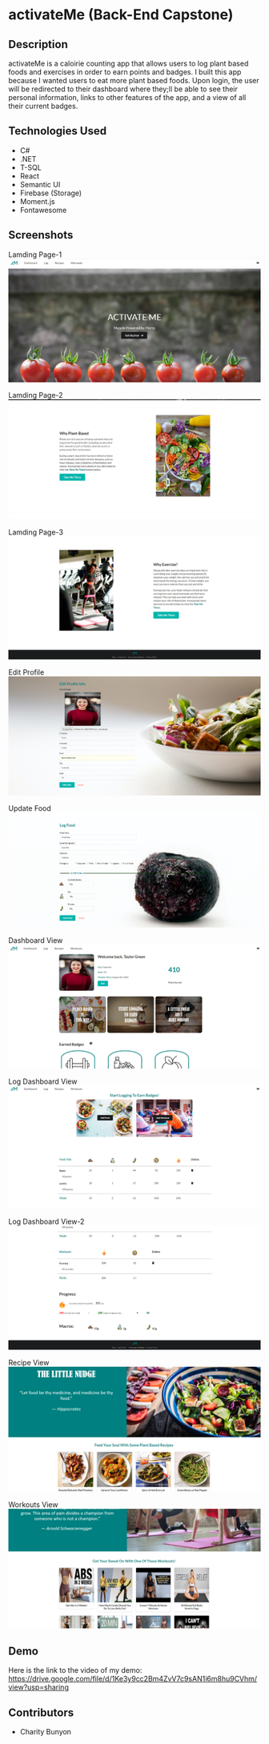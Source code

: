 # activateMe (Back-End Capstone)

## Description
activateMe is a caloirie counting app that allows users to log plant based foods and exercises in order to earn points and badges. I built this app because I wanted users to eat more plant based foods. Upon login, the user will be redirected to their dashboard where they;ll be able to see their personal information, links to other features of the app, and a view of all their current badges.

## Technologies Used

* C#
* .NET
* T-SQL
* React
* Semantic UI
* Firebase (Storage)
* Moment.js
* Fontawesome


## Screenshots

Lamding Page-1
![on load](https://raw.githubusercontent.com/CharityBunyon/activateMe/screenshots/activateme.ui/src/assets/1.PNG)

Lamding Page-2
![on load](https://raw.githubusercontent.com/CharityBunyon/activateMe/screenshots/activateme.ui/src/assets/2.PNG)

Lamding Page-3
![on load](https://raw.githubusercontent.com/CharityBunyon/activateMe/screenshots/activateme.ui/src/assets/3.PNG)

Edit Profile
![profile](https://raw.githubusercontent.com/CharityBunyon/activateMe/screenshots/activateme.ui/src/assets/4.PNG)

Update Food
![food log](https://raw.githubusercontent.com/CharityBunyon/activateMe/master/activateme.ui/src/assets/10.PNG)

Dashboard View
![dashboard](https://raw.githubusercontent.com/CharityBunyon/activateMe/screenshots/activateme.ui/src/assets/5.PNG)

Log Dashboard View
![dashboard](https://raw.githubusercontent.com/CharityBunyon/activateMe/screenshots/activateme.ui/src/assets/6.PNG)

Log Dashboard View-2
![dashboard](https://raw.githubusercontent.com/CharityBunyon/activateMe/screenshots/activateme.ui/src/assets/7.PNG)

Recipe View
![recipe](https://raw.githubusercontent.com/CharityBunyon/activateMe/screenshots/activateme.ui/src/assets/8.PNG)

Workouts View
![workouts](https://raw.githubusercontent.com/CharityBunyon/activateMe/screenshots/activateme.ui/src/assets/9.PNG)


## Demo

Here is the link to the video of my demo: https://drive.google.com/file/d/1Ke3y9cc2Bm4ZvV7c9sAN1i6m8hu9CVhm/view?usp=sharing

## Contributors

* Charity Bunyon

